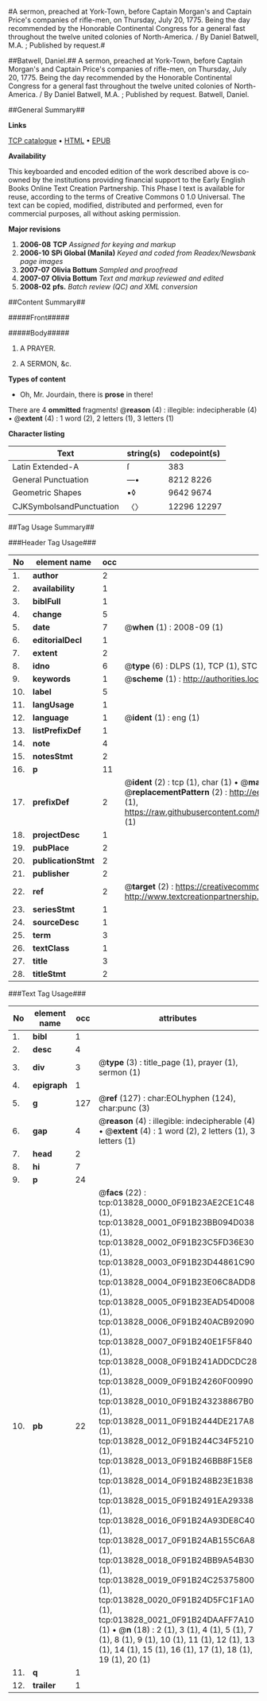 #A sermon, preached at York-Town, before Captain Morgan's and Captain Price's companies of rifle-men, on Thursday, July 20, 1775. Being the day recommended by the Honorable Continental Congress for a general fast throughout the twelve united colonies of North-America. / By Daniel Batwell, M.A. ; Published by request.#

##Batwell, Daniel.##
A sermon, preached at York-Town, before Captain Morgan's and Captain Price's companies of rifle-men, on Thursday, July 20, 1775. Being the day recommended by the Honorable Continental Congress for a general fast throughout the twelve united colonies of North-America. / By Daniel Batwell, M.A. ; Published by request.
Batwell, Daniel.

##General Summary##

**Links**

[TCP catalogue](http://www.ota.ox.ac.uk/tcp/)  • 
[HTML](http://tei.it.ox.ac.uk/tcp/Texts-HTML/free/N10/N10927.html)  • 
[EPUB](http://tei.it.ox.ac.uk/tcp/Texts-EPUB/free/N10/N10927.epub)

**Availability**

This keyboarded and encoded edition of the
	       work described above is co-owned by the institutions
	       providing financial support to the Early English Books
	       Online Text Creation Partnership. This Phase I text is
	       available for reuse, according to the terms of Creative
	       Commons 0 1.0 Universal. The text can be copied,
	       modified, distributed and performed, even for
	       commercial purposes, all without asking permission.

**Major revisions**

1. __2006-08__ __TCP__ *Assigned for keying and markup*
1. __2006-10__ __SPi Global (Manila)__ *Keyed and coded from Readex/Newsbank page images*
1. __2007-07__ __Olivia Bottum__ *Sampled and proofread*
1. __2007-07__ __Olivia Bottum__ *Text and markup reviewed and edited*
1. __2008-02__ __pfs.__ *Batch review (QC) and XML conversion*

##Content Summary##

#####Front#####

#####Body#####

1. A PRAYER.

1. A SERMON, &c.

**Types of content**

  * Oh, Mr. Jourdain, there is **prose** in there!

There are 4 **ommitted** fragments! 
 @__reason__ (4) : illegible: indecipherable (4)  •  @__extent__ (4) : 1 word (2), 2 letters (1), 3 letters (1)

**Character listing**


|Text|string(s)|codepoint(s)|
|---|---|---|
|Latin Extended-A|ſ|383|
|General Punctuation|—•|8212 8226|
|Geometric Shapes|▪◊|9642 9674|
|CJKSymbolsandPunctuation|〈〉|12296 12297|

##Tag Usage Summary##

###Header Tag Usage###

|No|element name|occ|attributes|
|---|---|---|---|
|1.|__author__|2||
|2.|__availability__|1||
|3.|__biblFull__|1||
|4.|__change__|5||
|5.|__date__|7| @__when__ (1) : 2008-09 (1)|
|6.|__editorialDecl__|1||
|7.|__extent__|2||
|8.|__idno__|6| @__type__ (6) : DLPS (1), TCP (1), STC (1), NOTIS (1), IMAGE-SET (1), EVANS-CITATION (1)|
|9.|__keywords__|1| @__scheme__ (1) : http://authorities.loc.gov/ (1)|
|10.|__label__|5||
|11.|__langUsage__|1||
|12.|__language__|1| @__ident__ (1) : eng (1)|
|13.|__listPrefixDef__|1||
|14.|__note__|4||
|15.|__notesStmt__|2||
|16.|__p__|11||
|17.|__prefixDef__|2| @__ident__ (2) : tcp (1), char (1)  •  @__matchPattern__ (2) : ([0-9\-]+):([0-9IVX]+) (1), (.+) (1)  •  @__replacementPattern__ (2) : http://eebo.chadwyck.com/downloadtiff?vid=$1&page=$2 (1), https://raw.githubusercontent.com/textcreationpartnership/Texts/master/tcpchars.xml#$1 (1)|
|18.|__projectDesc__|1||
|19.|__pubPlace__|2||
|20.|__publicationStmt__|2||
|21.|__publisher__|2||
|22.|__ref__|2| @__target__ (2) : https://creativecommons.org/publicdomain/zero/1.0/ (1), http://www.textcreationpartnership.org/docs/. (1)|
|23.|__seriesStmt__|1||
|24.|__sourceDesc__|1||
|25.|__term__|3||
|26.|__textClass__|1||
|27.|__title__|3||
|28.|__titleStmt__|2||


###Text Tag Usage###

|No|element name|occ|attributes|
|---|---|---|---|
|1.|__bibl__|1||
|2.|__desc__|4||
|3.|__div__|3| @__type__ (3) : title_page (1), prayer (1), sermon (1)|
|4.|__epigraph__|1||
|5.|__g__|127| @__ref__ (127) : char:EOLhyphen (124), char:punc (3)|
|6.|__gap__|4| @__reason__ (4) : illegible: indecipherable (4)  •  @__extent__ (4) : 1 word (2), 2 letters (1), 3 letters (1)|
|7.|__head__|2||
|8.|__hi__|7||
|9.|__p__|24||
|10.|__pb__|22| @__facs__ (22) : tcp:013828_0000_0F91B23AE2CE1C48 (1), tcp:013828_0001_0F91B23BB094D038 (1), tcp:013828_0002_0F91B23C5FD36E30 (1), tcp:013828_0003_0F91B23D44861C90 (1), tcp:013828_0004_0F91B23E06C8ADD8 (1), tcp:013828_0005_0F91B23EAD54D008 (1), tcp:013828_0006_0F91B240ACB92090 (1), tcp:013828_0007_0F91B240E1F5F840 (1), tcp:013828_0008_0F91B241ADDCDC28 (1), tcp:013828_0009_0F91B24260F00990 (1), tcp:013828_0010_0F91B243238867B0 (1), tcp:013828_0011_0F91B2444DE217A8 (1), tcp:013828_0012_0F91B244C34F5210 (1), tcp:013828_0013_0F91B246BB8F15E8 (1), tcp:013828_0014_0F91B248B23E1B38 (1), tcp:013828_0015_0F91B2491EA29338 (1), tcp:013828_0016_0F91B24A93DE8C40 (1), tcp:013828_0017_0F91B24AB155C6A8 (1), tcp:013828_0018_0F91B24BB9A54B30 (1), tcp:013828_0019_0F91B24C25375800 (1), tcp:013828_0020_0F91B24D5FC1F1A0 (1), tcp:013828_0021_0F91B24DAAFF7A10 (1)  •  @__n__ (18) : 2 (1), 3 (1), 4 (1), 5 (1), 7 (1), 8 (1), 9 (1), 10 (1), 11 (1), 12 (1), 13 (1), 14 (1), 15 (1), 16 (1), 17 (1), 18 (1), 19 (1), 20 (1)|
|11.|__q__|1||
|12.|__trailer__|1||

